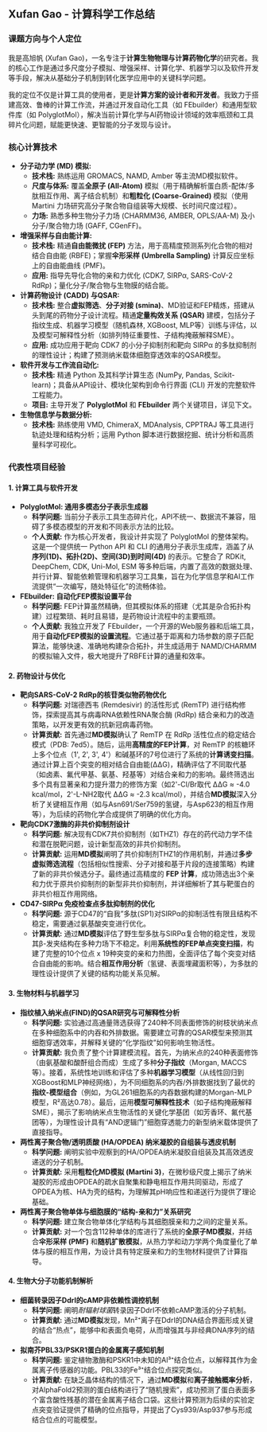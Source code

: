 ## Xufan Gao - 计算科学工作总结

### 课题方向与个人定位

我是高旭帆 (Xufan Gao)，一名专注于**计算生物物理与计算药物化学**的研究者。我的核心工作是通过多尺度分子模拟、增强采样、计算化学、机器学习以及软件开发等手段，解决从基础分子机制到转化医学应用中的关键科学问题。

我的定位不仅是计算工具的使用者，更是**计算方案的设计者和开发者**。我致力于搭建高效、鲁棒的计算工作流，并通过开发自动化工具（如 FEbuilder）和通用型软件库（如 PolyglotMol），解决当前计算化学与AI药物设计领域的效率瓶颈和工具碎片化问题，赋能更快速、更智能的分子发现与设计。

### 核心计算技术

* **分子动力学 (MD) 模拟:**
    * **技术栈:** 熟练运用 GROMACS, NAMD, Amber 等主流MD模拟软件。
    * **尺度与体系:** 覆盖**全原子 (All-Atom)** 模拟（用于精确解析蛋白质-配体/多肽相互作用、离子结合机制）和**粗粒化 (Coarse-Grained)** 模拟（使用 Martini 力场研究高分子聚合物自组装等大规模、长时间尺度过程）。
    * **力场:** 熟悉多种生物分子力场 (CHARMM36, AMBER, OPLS/AA-M) 及小分子/聚合物力场 (GAFF, CGenFF)。
* **增强采样与自由能计算:**
    * **技术栈:** 精通**自由能微扰 (FEP)** 方法，用于高精度预测系列化合物的相对结合自由能 (RBFE)；掌握**伞形采样 (Umbrella Sampling)** 计算反应坐标上的自由能曲线 (PMF)。
    * **应用:** 指导先导化合物的亲和力优化 (CDK7, SIRPα, SARS-CoV-2 RdRp)；量化分子/聚合物与生物膜的结合能。
* **计算药物设计 (CADD) 与QSAR:**
    * **技术栈:** 整合**虚拟筛选**、**分子对接 (smina)**、MD验证和FEP精炼，搭建从头到尾的药物分子设计流程。精通**定量构效关系 (QSAR)** 建模，包括分子指纹生成、机器学习模型（随机森林, XGBoost, MLP等）训练与评估，以及模型可解释性分析（如排列特征重要性、子结构掩蔽解释SME）。
    * **应用:** 成功应用于靶向 CDK7 的小分子抑制剂和靶向 SIRPα 的多肽抑制剂的理性设计；构建了预测纳米载体细胞穿透效率的QSAR模型。
* **软件开发与工作流自动化:**
    * **技术栈:** 精通 Python 及其科学计算生态 (NumPy, Pandas, Scikit-learn)；具备从API设计、模块化架构到命令行界面 (CLI) 开发的完整软件工程能力。
    * **项目:** 主导开发了 **PolyglotMol** 和 **FEbuilder** 两个关键项目，详见下文。
* **生物信息学与数据分析:**
    * **技术栈:** 熟练使用 VMD, ChimeraX, MDAnalysis, CPPTRAJ 等工具进行轨迹处理和结构分析；运用 Python 脚本进行数据挖掘、统计分析和高质量科学可视化。

### 代表性项目经验

#### 1. 计算工具与软件开发

* **PolyglotMol: 通用多模态分子表示生成器**
    * **科学问题:** 当前分子表示工具生态碎片化，API不统一、数据流不兼容，阻碍了多模态模型的开发和不同表示方法的比较。
    * **个人贡献:** 作为核心开发者，我设计并实现了 PolyglotMol 的整体架构。这是一个提供统一 Python API 和 CLI 的通用分子表示生成库，涵盖了从**序列(1D)、拓扑(2D)、空间(3D)到时间(4D)** 的表示。它整合了 RDKit, DeepChem, CDK, Uni-Mol, ESM 等多种后端，内置了高效的数据处理、并行计算、智能依赖管理和机器学习工具集，旨在为化学信息学和AI工作流提供“一次编写，随处特征化”的流畅体验。
* **FEbuilder: 自动化FEP模拟设置平台**
    * **科学问题:** FEP计算虽然精确，但其模拟体系的搭建（尤其是杂合拓扑构建）过程繁琐、耗时且易错，是药物设计流程中的主要瓶颈。
    * **个人贡献:** 我独立开发了 FEbuilder，一个开源的Web服务器和后端工具，用于**自动化FEP模拟的设置流程**。它通过基于距离和力场参数的原子匹配算法，能够快速、准确地构建杂合拓扑，并生成适用于 NAMD/CHARMM 的模拟输入文件，极大地提升了RBFE计算的通量和效率。

#### 2. 药物设计与优化

* **靶向SARS-CoV-2 RdRp的核苷类似物药物优化**
    * **科学问题:** 对瑞德西韦 (Remdesivir) 的活性形式 (RemTP) 进行结构修饰，探索提高其与病毒RNA依赖性RNA聚合酶 (RdRp) 结合亲和力的改造策略，以开发更有效的抗新冠病毒药物。
    * **计算贡献:** 首先通过**MD模拟**确认了 RemTP 在 RdRp 活性位点的稳定结合模式（PDB: 7ed5）。随后，运用**高精度的FEP计算**，对 RemTP 的核糖环上多个位点（1', 2', 3', 4'）和碱基环的7号位进行了系统的**计算诱变扫描**。通过计算上百个突变的相对结合自由能(ΔΔG)，精确评估了不同取代基（如卤素、氟代甲基、氨基、羟基等）对结合亲和力的影响。最终筛选出多个具有显著亲和力提升潜力的修饰方案（如2'-Cl/Br取代 ΔΔG ≈ -4.0 kcal/mol，2'-L-NH2取代 ΔΔG ≈ -2.3 kcal/mol），并结合**MD模拟**深入分析了关键相互作用（如与Asn691/Ser759的氢键，与Asp623的相互作用等），为后续的药物化学合成提供了明确的优化方向。
* **靶向CDK7激酶的非共价抑制剂设计**
    * **科学问题:** 解决现有CDK7共价抑制剂（如THZ1）存在的药代动力学不佳和潜在脱靶问题，设计新型高效的非共价抑制剂。
    * **计算贡献:** 运用**MD模拟**阐明了共价抑制剂THZ1的作用机制，并通过**多步虚拟筛选流程**（包括相似性搜索、分子对接和基于片段的连接策略）构建了新的非共价候选分子。最终通过高精度的 **FEP 计算**，成功筛选出3个亲和力优于原共价抑制剂的新型非共价抑制剂，并详细解析了其与靶蛋白的非共价相互作用网络。
* **CD47-SIRPα 免疫检查点多肽抑制剂的优化**
    * **科学问题:** 源于CD47的“自我”多肽(SP1)对SIRPα的抑制活性有限且结构不稳定，需要通过氨基酸突变进行优化。
    * **计算贡献:** 通过**MD模拟**评估了野生型多肽与SIRPα复合物的稳定性，发现其β-发夹结构在多种力场下不稳定。利用**系统性的FEP单点突变扫描**，构建了完整的10个位点 x 19种突变的亲和力热图，全面评估了每个突变对结合自由能的影响。结合**相互作用分析**（氢键、表面埋藏面积等），为多肽的理性设计提供了关键的结构功能关系见解。

#### 3. 生物材料与机器学习

* **指纹植入纳米点(FIND)的QSAR研究与可解释性分析**
    * **科学问题:** 实验通过高通量筛选获得了240种不同表面修饰的树枝状纳米点在多种细胞系中的内吞和外排数据。需要建立可靠的QSAR模型来预测其细胞穿透效率，并解释关键的“化学指纹”如何影响生物活性。
    * **计算贡献:** 我负责了整个计算建模流程。首先，为纳米点的240种表面修饰（由氨基酸和酸酐组合而成）生成了多种**分子指纹**（Morgan, MACCS等）。接着，系统性地训练和评估了多种**机器学习模型**（从线性回归到XGBoost和MLP神经网络），为不同细胞系的内吞/外排数据找到了最优的**指纹-模型组合**（例如，为GL261细胞系的内吞数据构建的Morgan-MLP模型，R²高达0.78）。最后，运用**模型可解释性技术**（如子结构掩蔽解释SME），揭示了影响纳米点生物活性的关键化学基团（如芳香环、氟代基团等），为理性设计具有“AND逻辑门”细胞穿透能力的新型纳米载体提供了直接指导。
* **两性离子聚合物/透明质酸 (HA/OPDEA) 纳米凝胶的自组装与透皮机制**
    * **科学问题:** 阐明实验中观察到的HA/OPDEA纳米凝胶自组装及其高效透皮递送的分子机制。
    * **计算贡献:** 采用**粗粒化MD模拟 (Martini 3)**，在微秒级尺度上揭示了纳米凝胶的形成由OPDEA的疏水自聚集和静电相互作用共同驱动，形成了OPDEA为核、HA为壳的结构，为理解其pH响应性和递送行为提供了理论基础。
* **两性离子聚合物单体与细胞膜的“结构-亲和力”关系研究**
    * **科学问题:** 建立聚合物单体化学结构与其细胞膜亲和力之间的定量关系。
    * **计算贡献:** 对一个包含112种单体的库进行了系统的**全原子MD模拟**，并结合**伞形采样 (PMF)** 和**随机扩散模拟**，从热力学和动力学两个角度量化了单体与膜的相互作用，为设计具有特定膜亲和力的生物材料提供了计算指导。

#### 4. 生物大分子功能机制解析

* **细菌转录因子DdrI的cAMP非依赖性调控机制**
    * **科学问题:** 阐明*耐辐射球菌*转录因子DdrI不依赖cAMP激活的分子机制。
    * **计算贡献:** 通过**MD模拟**发现，Mn²⁺离子在DdrI的DNA结合界面形成关键的结合“热点”，能够中和表面负电荷，从而增强其与非经典DNA序列的结合。
* **拟南芥PBL33/PSKR1蛋白的金属离子感知机制**
    * **科学问题:** 鉴定植物激酶和PSKR1中未知的Al³⁺结合位点，以解释其作为金属离子传感器的功能。PBL33的Fe³⁺结合位点探究类似。
    * **计算贡献:** 在缺乏晶体结构的情况下，通过**MD模拟**和**离子接触概率分析**，对AlphaFold2预测的蛋白结构进行了“随机搜索”，成功预测了蛋白表面多个富含酸性残基的潜在金属离子结合口袋。这些计算预测为后续的实验定点突变验证提供了精确的位点指导，并提出了Cys939/Asp937参与形成结合位点的可能模型。